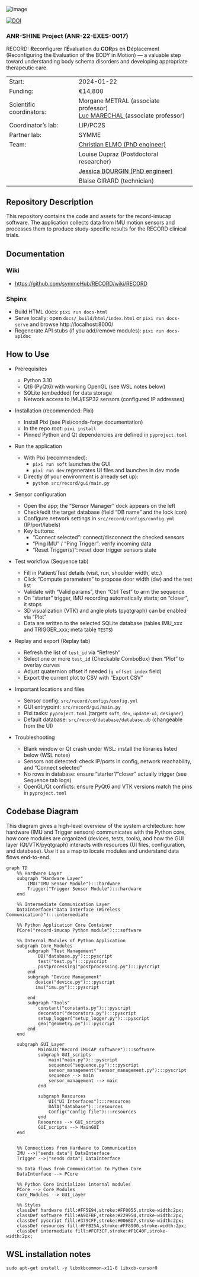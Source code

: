 ![Image](https://github.com/user-attachments/assets/4b3d3528-d859-4d76-929e-b168dbeb357c)

[![DOI](https://zenodo.org/badge/DOI/10.5281/zenodo.17177150.svg)](https://doi.org/10.5281/zenodo.17177150)

### ANR-SHINE Project (ANR-22-EXES-0017)
RECORD: **R**econfigurer l’**É**valuation du **COR**ps en **D**éplacement (Reconfiguring the Evaluation of the BODY in Motion) — a valuable step toward understanding body schema disorders and developing appropriate therapeutic care.<br />

<table>
<tbody>
  <tr>
    <td>Start:</td>
    <td>2024-01-22</td>
  </tr>
  <tr>
    <td>Funding:</td>
    <td>€14,800</td>
  </tr>
  <tr>
    <td>Scientific coordinators:</td>
    <td>Morgane METRAL (associate professor)<br><a href="https://github.com/LucMarechal">Luc MARECHAL </a>(associate professor)</br></td>
  </tr>
  <tr>
    <td>Coordinator’s lab:</td>
    <td>LIP/PC2S</td>
  </tr>
  <tr>
    <td>Partner lab:</td>
    <td>SYMME</td>
  </tr>
  <tr>
    <td>Team:</td>
    <td><a href="https://github.com/elmokulc">Christian ELMO (PhD engineer)</a></td>
  </tr>
  <tr>
    <td></td>
    <td>Louise Dupraz (Postdoctoral researcher)</td>
  </tr>
  <tr>
    <td></td>
    <td><a href="https://github.com/jbourgin">Jessica BOURGIN (PhD engineer)</a></td>
  </tr>
  <tr>
    <td></td>
    <td>Blaise GIRARD (technician)</td>
  </tr>
</tbody>
</table>

## Repository Description

This repository contains the code and assets for the record-imucap software.
The application collects data from IMU motion sensors and processes them to produce study-specific results for the RECORD clinical trials.

## Documentation

### Wiki
- https://github.com/symmeHub/RECORD/wiki/RECORD

### Shpinx
- Build HTML docs: `pixi run docs-html`
- Serve locally: open `docs/_build/html/index.html` or `pixi run docs-serve` and browse http://localhost:8000/
- Regenerate API stubs (if you add/remove modules): `pixi run docs-apidoc`


## How to Use

- Prerequisites
  - Python 3.10
  - Qt6 (PyQt6) with working OpenGL (see WSL notes below)
  - SQLite (embedded) for data storage
  - Network access to IMU/ESP32 sensors (configured IP addresses)

- Installation (recommended: Pixi)
  - Install Pixi (see Pixi/conda-forge documentation)
  - In the repo root: `pixi install`
  - Pinned Python and Qt dependencies are defined in `pyproject.toml`

- Run the application
  - With Pixi (recommended):
    - `pixi run soft` launches the GUI
    - `pixi run dev` regenerates UI files and launches in dev mode
  - Directly (if your environment is already set up):
    - `python src/record/gui/main.py`

- Sensor configuration
  - Open the app; the “Sensor Manager” dock appears on the left
  - Check/edit the target database (field “DB name” and the lock icon)
  - Configure network settings in `src/record/configs/config.yml` (IP/port/labels)
  - Key buttons:
    - “Connect selected”: connect/disconnect the checked sensors
    - “Ping IMU” / “Ping Trigger”: verify incoming data
    - “Reset Trigger(s)”: reset door trigger sensors state

- Test workflow (Sequence tab)
  - Fill in Patient/Test details (visit, run, shoulder width, etc.)
  - Click “Compute parameters” to propose door width (dw) and the test list
  - Validate with “Valid params”, then “Ctrl Test” to arm the sequence
  - On “starter” trigger, IMU recording automatically starts; on “closer”, it stops
  - 3D visualization (VTK) and angle plots (pyqtgraph) can be enabled via “Plot”
  - Data are written to the selected SQLite database (tables IMU_xxx and TRIGGER_xxx; meta table `TESTS`)

- Replay and export (Replay tab)
  - Refresh the list of `test_id` via “Refresh”
  - Select one or more `test_id` (Checkable ComboBox) then “Plot” to overlay curves
  - Adjust quaternion offset if needed (`q offset index` field)
  - Export the current plot to CSV with “Export CSV”

- Important locations and files
  - Sensor config: `src/record/configs/config.yml`
  - GUI entrypoint: `src/record/gui/main.py`
  - Pixi tasks: `pyproject.toml` (targets `soft`, `dev`, `update-ui`, `designer`)
  - Default database: `src/record/database/database.db` (changeable from the UI)

- Troubleshooting
  - Blank window or Qt crash under WSL: install the libraries listed below (WSL notes)
  - Sensors not detected: check IP/ports in config, network reachability, and “Connect selected”
  - No rows in database: ensure “starter”/“closer” actually trigger (see Sequence tab logs)
  - OpenGL/Qt conflicts: ensure PyQt6 and VTK versions match the pins in `pyproject.toml`

## Codebase Diagram

This diagram gives a high-level overview of the system architecture: how hardware (IMU and Trigger sensors) communicates with the Python core, how core modules are organized (devices, tests, tools), and how the GUI layer (Qt/VTK/pyqtgraph) interacts with resources (UI files, configuration, and database). Use it as a map to locate modules and understand data flows end-to-end.

```mermaid
graph TD
    %% Hardware Layer
    subgraph "Hardware Layer"
        IMU("IMU Sensor Module"):::hardware
        Trigger("Trigger Sensor Module"):::hardware
    end

    %% Intermediate Communication Layer
    DataInterface("Data Interface (Wireless Communication)"):::intermediate

    %% Python Application Core Container
    PCore("record-imucap Python module"):::software

    %% Internal Modules of Python Application
    subgraph Core_Modules
        subgraph "Test Management"
            DB("database.py"):::pyscript
            test("test.py"):::pyscript
            postprocessing("postprocessing.py"):::pyscript
        end
        subgraph "Device Management"
           device("device.py"):::pyscript
           imu("imu.py"):::pyscript

        end
        subgraph "Tools"
            constant("constants.py"):::pyscript
            decorator("decorators.py"):::pyscript
            setup_logger("setup_logger.py"):::pyscript
            geo("geometry.py"):::pyscript
        end
    end

    subgraph GUI_Layer
            MainGUI("Record IMUCAP software"):::software
            subgraph GUI_scripts
                main("main.py"):::pyscript
                sequence("sequence.py"):::pyscript
                sensor_management("sensor_management.py"):::pyscript
                sequence --> main
                sensor_management --> main
            end 

            subgraph Resources
                UI("UI Interfaces"):::resources
                DATA("database"):::resources
                Config("config file"):::resources
            end
            Resources --> GUI_scripts
            GUI_scripts --> MainGUI
    end


    %% Connections from Hardware to Communication
    IMU -->|"sends data"| DataInterface
    Trigger -->|"sends data"| DataInterface

    %% Data flows from Communication to Python Core
    DataInterface --> PCore

    %% Python Core initializes internal modules
    PCore --> Core_Modules
    Core_Modules --> GUI_Layer

    %% Styles
    classDef hardware fill:#FF5E94,stroke:#FF0055,stroke-width:2px;
    classDef software fill:#A9DFBF,stroke:#229954,stroke-width:2px;
    classDef pyscript fill:#379CFF,stroke:#006BD7,stroke-width:2px;
    classDef resources fill:#FFB25A,stroke:#FF8900,stroke-width:2px;
    classDef intermediate fill:#FCF3CF,stroke:#F1C40F,stroke-width:2px;
```

## WSL installation notes

```shell
sudo apt-get install -y libxkbcommon-x11-0 libxcb-cursor0
```

